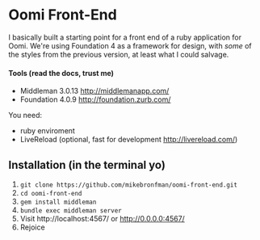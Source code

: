 Oomi Front-End
=====================================

I basically built a starting point for a front end of a ruby application for Oomi. We're using Foundation 4 as a framework for design, with *some* of the styles from the previous version, at least what I could salvage.


#### Tools (read the docs, trust me)
* Middleman 3.0.13 http://middlemanapp.com/
* Foundation 4.0.9 http://foundation.zurb.com/


You need:
* ruby enviroment
* LiveReload (optional, fast for development http://livereload.com/)


Installation (in the terminal yo)
------------

1. ```git clone https://github.com/mikebronfman/oomi-front-end.git```
2. ```cd oomi-front-end```
3. ```gem install middleman```
4. ```bundle exec middleman server```
5. Visit http://localhost:4567/ or http://0.0.0.0:4567/
5. Rejoice